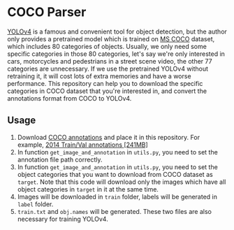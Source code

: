 # COCO Parser
[YOLOv4](https://github.com/AlexeyAB/darknet) is a famous and convenient tool for object detection, but the author only provides a pretrained model which is trained on [MS COCO](https://cocodataset.org/#home) dataset, which includes 80 categories of objects. 
Usually, we only need some specific categories in those 80 categories, let's say we're only interested in cars, motorcycles and pedestrians in a street scene video, the other 77 categories are unnecessary. If we use the pretrained YOLOv4 without retraining it, it will cost lots of extra memories and have a worse performance.
This repository can help you to download the specific categories in COCO dataset that you're interested in, and convert the annotations format from COCO to YOLOv4.

## Usage
1. Download [COCO annotations](https://cocodataset.org/#download) and place it in this repository. For example, [2014 Train/Val annotations [241MB]](http://images.cocodataset.org/annotations/annotations_trainval2014.zip)
2. In function `get_image_and_annotation` in `utils.py`, you need to set the annotation file path correctly.
3. In function `get_image_and_annotation` in `utils.py`, you need to set the object categories that you want to download from COCO dataset as `target`. Note that this code will download only the images which have all object categories in `target` in it at the same time.
4. Images will be downloaded in `train` folder, labels will be generated in `label` folder. 
5. `train.txt` and `obj.names` will be generated. These two files are also necessary for training YOLOv4. 
